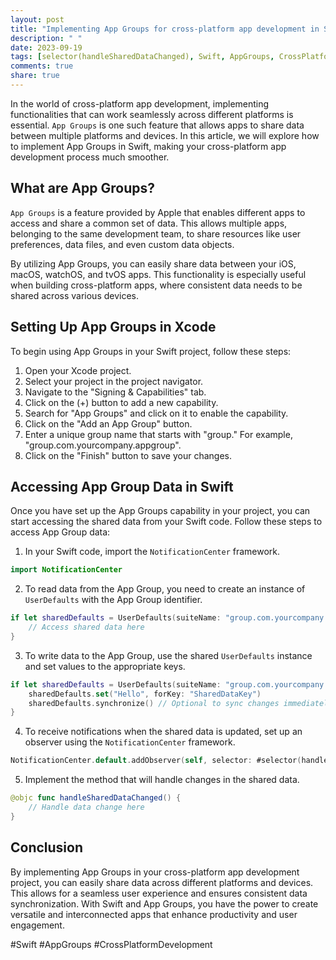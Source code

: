 ```yaml
---
layout: post
title: "Implementing App Groups for cross-platform app development in Swift"
description: " "
date: 2023-09-19
tags: [selector(handleSharedDataChanged), Swift, AppGroups, CrossPlatformDevelopment]
comments: true
share: true
---
```


In the world of cross-platform app development, implementing functionalities that can work seamlessly across different platforms is essential. `App Groups` is one such feature that allows apps to share data between multiple platforms and devices. In this article, we will explore how to implement App Groups in Swift, making your cross-platform app development process much smoother.

## What are App Groups?

`App Groups` is a feature provided by Apple that enables different apps to access and share a common set of data. This allows multiple apps, belonging to the same development team, to share resources like user preferences, data files, and even custom data objects.

By utilizing App Groups, you can easily share data between your iOS, macOS, watchOS, and tvOS apps. This functionality is especially useful when building cross-platform apps, where consistent data needs to be shared across various devices.

## Setting Up App Groups in Xcode

To begin using App Groups in your Swift project, follow these steps:

1. Open your Xcode project.
2. Select your project in the project navigator.
3. Navigate to the "Signing & Capabilities" tab.
4. Click on the (+) button to add a new capability.
5. Search for "App Groups" and click on it to enable the capability.
6. Click on the "Add an App Group" button.
7. Enter a unique group name that starts with "group." For example, "group.com.yourcompany.appgroup".
8. Click on the "Finish" button to save your changes.

## Accessing App Group Data in Swift

Once you have set up the App Groups capability in your project, you can start accessing the shared data from your Swift code. Follow these steps to access App Group data:

1. In your Swift code, import the `NotificationCenter` framework.
   
```swift
import NotificationCenter
```

2. To read data from the App Group, you need to create an instance of `UserDefaults` with the App Group identifier.
   
```swift
if let sharedDefaults = UserDefaults(suiteName: "group.com.yourcompany.appgroup") {
    // Access shared data here
}
```

3. To write data to the App Group, use the shared `UserDefaults` instance and set values to the appropriate keys.
   
```swift
if let sharedDefaults = UserDefaults(suiteName: "group.com.yourcompany.appgroup") {
    sharedDefaults.set("Hello", forKey: "SharedDataKey")
    sharedDefaults.synchronize() // Optional to sync changes immediately
}
```

4. To receive notifications when the shared data is updated, set up an observer using the `NotificationCenter` framework.
   
```swift
NotificationCenter.default.addObserver(self, selector: #selector(handleSharedDataChanged), name: UserDefaults.didChangeNotification, object: nil)
```

5. Implement the method that will handle changes in the shared data.
   
```swift
@objc func handleSharedDataChanged() {
    // Handle data change here
}
```

## Conclusion

By implementing App Groups in your cross-platform app development project, you can easily share data across different platforms and devices. This allows for a seamless user experience and ensures consistent data synchronization. With Swift and App Groups, you have the power to create versatile and interconnected apps that enhance productivity and user engagement.

#Swift #AppGroups #CrossPlatformDevelopment